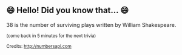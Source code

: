 ## 😄 Hello! Did you know that... 😄
38 is the number of surviving plays written by William Shakespeare.

<sup>(come back in 5 minutes for the next trivia)</sup>


<sup>Credits: http://numbersapi.com</sup>

